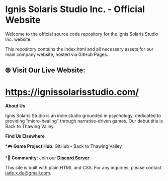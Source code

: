 
# **Ignis Solaris Studio Inc. - Official Website**

Welcome to the official source code repository for the Ignis Solaris Studio Inc. website.

This repository contains the index.html and all necessary assets for our main company website, hosted via GitHub Pages.

## 🌐 **Visit Our Live Website:**

# https://ignissolarisstudio.com/

**About Us**

Ignis Solaris Studio is an indie studio grounded in psychology, dedicated to providing "micro-healing" through narrative-driven games. Our debut title is Back to Thawing Valley.

**Find Us Elsewhere**

*🎮 **Game Project Hub**: GitHub - Back to Thawing Valley

*💬 **Community**: Join our **[Discord Server](https://discord.gg/HMEXESt38m)**

This site is built with plain HTML and CSS. For any inquiries, please contact jade.x.du@gmail.com.
